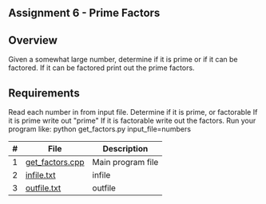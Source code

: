 ## Assignment 6 - Prime Factors

## Overview
   Given a somewhat large number, determine if it is prime or if it can be factored. If it can be factored print out the prime factors.

## Requirements
   Read each number in from input file.
   Determine if it is prime, or factorable
   If it is prime write out "prime"
   If it is factorable write out the factors.
   Run your program like: python get_factors.py input_file=numbers


|   #   | File            | Description                                        |
| :---: | --------------- | -------------------------------------------------- |
|   1   | <a href="https://github.com/Kyrie-Ma/4663-Cryptography-Ma/blob/master/Assignments/A06/get_factors.cpp" > get_factors.cpp | Main program file      |
|   2   | <a href="https://github.com/Kyrie-Ma/4663-Cryptography-Ma/blob/master/Assignments/A06/infile.txt" > infile.txt | infile      |
|   3   | <a href="https://github.com/Kyrie-Ma/4663-Cryptography-Ma/blob/master/Assignments/A06/outfile.txt" > outfile.txt | outfile      |
